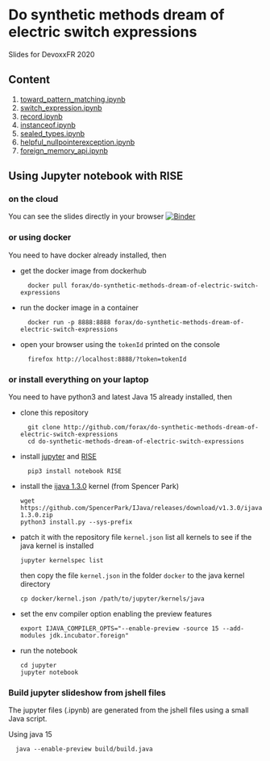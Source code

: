 # Do synthetic methods dream of electric switch expressions
Slides for DevoxxFR 2020

## Content

1. [toward_pattern_matching.ipynb](slideshow/chapter01-toward_pattern_matching.ipynb)
2. [switch_expression.ipynb](slideshow/chapter02-switch_expression.ipynb)
3. [record.ipynb](slideshow/chapter03-record.ipynb)
4. [instanceof.ipynb](slideshow/chapter04-instanceof.ipynb)
5. [sealed_types.ipynb](slideshow/chapter05-sealed_types.ipynb)
6. [helpful_nullpointerexception.ipynb](slideshow/chapter06-helpful_nullpointerexception.ipynb)
7. [foreign_memory_api.ipynb](slideshow/chapter07-foreign_memory_api.ipynb)


## Using Jupyter notebook with RISE

### on the cloud
You can see the slides directly in your browser
[![Binder](https://mybinder.org/badge_logo.svg)](https://mybinder.org/v2/gh/forax/do-synthetic-methods-dream-of-electric-switch-expressions/master)


### or using docker
You need to have docker already installed, then

- get the docker image from dockerhub
  ```
    docker pull forax/do-synthetic-methods-dream-of-electric-switch-expressions
  ```
- run the docker image in a container
  ```
    docker run -p 8888:8888 forax/do-synthetic-methods-dream-of-electric-switch-expressions
  ```
 - open your browser using the `tokenId` printed on the console
   ```
     firefox http://localhost:8888/?token=tokenId
   ```


### or install everything on your laptop
You need to have python3 and latest Java 15 already installed, then

- clone this repository
  ```
    git clone http://github.com/forax/do-synthetic-methods-dream-of-electric-switch-expressions
    cd do-synthetic-methods-dream-of-electric-switch-expressions
  ```
- install [jupyter](https://jupyter.org/install) and [RISE](https://github.com/damianavila/RISE)
  ```
    pip3 install notebook RISE
  ```

- install the [ijava 1.3.0](https://github.com/SpencerPark/IJava) kernel (from Spencer Park)
  ```
  wget https://github.com/SpencerPark/IJava/releases/download/v1.3.0/ijava-1.3.0.zip
  python3 install.py --sys-prefix
  ```
- patch it with the repository file `kernel.json`
  list all kernels to see if the java kernel is installed
  ```
  jupyter kernelspec list
  ```
  then copy the file `kernel.json` in the folder `docker` to the java kernel directory
  ```
  cp docker/kernel.json /path/to/jupyter/kernels/java
  ```
- set the env compiler option enabling the preview features
  ```
  export IJAVA_COMPILER_OPTS="--enable-preview -source 15 --add-modules jdk.incubator.foreign"
  ```
- run the notebook
  ```
  cd jupyter
  jupyter notebook
  ```


### Build jupyter slideshow from jshell files
The jupyter files (.ipynb) are generated from the jshell files using a small Java script.

Using java 15
```
  java --enable-preview build/build.java
```
